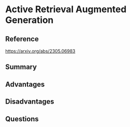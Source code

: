 # Active Retrieval Augmented Generation
## Reference

https://arxiv.org/abs/2305.06983

## Summary

## Advantages

## Disadvantages

## Questions
